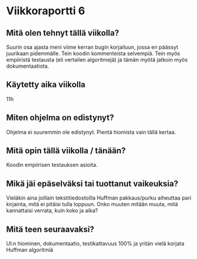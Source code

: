 # Viikkoraportti 6

## Mitä olen tehnyt tällä viikolla?
Suurin osa ajasta meni viime kerran bugin korjailuun, jossa en päässyt juurikaan pidemmälle.
Tein koodin kommenteista selvempiä.
Tein myös empiiristä testausta (eli vertailen algoritmejä) ja tämän myötä jatkoin myös dokumentaatiota.

## Käytetty aika viikolla
11h

## Miten ohjelma on edistynyt?
Ohjelma ei suuremmin ole edistynyt. Pientä hiomista vain tällä kertaa.

## Mitä opin tällä viikolla / tänään?
Koodin empiirisen testauksen asioita.

## Mikä jäi epäselväksi tai tuottanut vaikeuksia?
Vieläkin aina joillain tekstitiedostoilla Huffman pakkaus/purku aiheuttaa pari kirjainta, mitä ei pitäisi tulla loppuun.
Onko muuten mitään muuta, mitä kannattaisi verrata, kuin koko ja aika?

## Mitä teen seuraavaksi?
UI:n hiominen, dokumentaatio, testikattavuus 100% ja yritän vielä korjata Huffman algoritmiä
